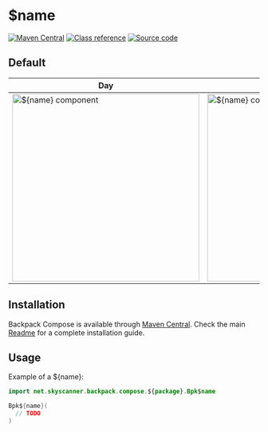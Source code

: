 # $name

[![Maven Central](https://img.shields.io/maven-central/v/net.skyscanner.backpack/backpack-compose)](https://search.maven.org/artifact/net.skyscanner.backpack/backpack-compose)
[![Class reference](https://img.shields.io/badge/Class%20reference-Android-blue)](https://backpack.github.io/android/backpack-compose/net.skyscanner.backpack.compose.$package)
[![Source code](https://img.shields.io/badge/Source%20code-GitHub-lightgrey)](https://github.com/Skyscanner/backpack-android/tree/main/backpack-compose/src/main/kotlin/net/skyscanner/backpack/compose/$package)

## Default

| Day | Night |
| --- | --- |
| <img src="https://raw.githubusercontent.com/Skyscanner/backpack-android/main/docs/compose/${name}/screenshots/default.png" alt="${name} component" width="375" /> | <img src="https://raw.githubusercontent.com/Skyscanner/backpack-android/main/docs/compose/${name}/screenshots/default_dm.png" alt="${name} component - dark mode" width="375" /> |

## Installation

Backpack Compose is available through [Maven Central](https://search.maven.org/artifact/net.skyscanner.backpack/backpack-compose). Check the main [Readme](https://github.com/skyscanner/backpack-android#installation) for a complete installation guide.

## Usage

Example of a ${name}:

```Kotlin
import net.skyscanner.backpack.compose.${package}.Bpk$name

Bpk${name}(
  // TODO
)
```
